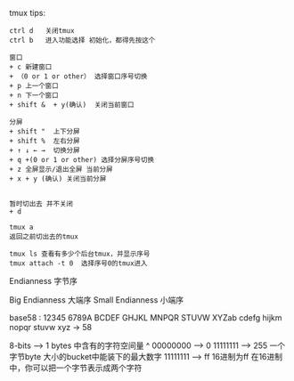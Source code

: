 tmux tips:
```
ctrl d   关闭tmux
ctrl b   进入功能选择 初始化，都得先按这个

窗口
+ c 新建窗口
+ （0 or 1 or other） 选择窗口序号切换
+ p 上一个窗口
+ n 下一个窗口
+ shift &  + y(确认)  关闭当前窗口

分屏
+ shift "  上下分屏
+ shift %  左右分屏
+ ↑ ↓ ← →  切换分屏
+ q +(0 or 1 or other) 选择分屏序号切换
+ z 全屏显示/退出全屏 当前分屏
+ x + y (确认) 关闭当前分屏


暂时切出去 并不关闭
+ d

tmux a
返回之前切出去的tmux

tmux ls 查看有多少个后台tmux，并显示序号
tmux attach -t 0  选择序号0的tmux进入

```


Endianness 字节序

Big Endianness 大端序
Small Endianness 小端序


base58 :  12345 6789A BCDEF GHJKL MNPQR STUVW XYZab cdefg hijkm nopqr stuvw xyz  ->  58

8-bits  -->  1 bytes 中含有的字符空间量
^
    00000000  -->    0 
    11111111  -->  255  一个字节byte 大小的bucket中能装下的最大数字
    11111111  -->   ff  16进制为ff   在16进制中，你可以把一个字节表示成两个字符

    

    

